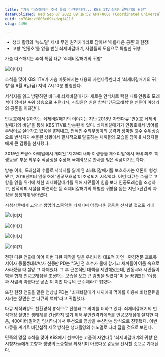 ```yaml
---
title: "가슴 따스해지는 추석 특집 다큐멘터리... KBS 1TV 쇠제비갈매기의 귀향"
datePublished: Wed Sep 07 2022 09:16:52 GMT+0000 (Coordinated Universal Time)
cuid: cm704mczf003c09kzdzgi41lf
slug: 4496

---
```



- 생태 촬영의 '뉴노멀' 제시! 무인 원격카메라로 담아낸 '아름다운 공존'의 현장!
- 고향 '안동호'를 잃을 뻔한 쇠제비갈매기, 사람들의 도움으로 특별한 귀향!

가슴 따스해지는 추석 특집 다큐 '쇠제비갈매기의 귀향'

![이미지](https://cdn.hashnode.com/res/hashnode/image/upload/v1739256837987/9113d126-a4cb-4ecf-b64d-ea22be0656f7.jpeg)

추석을 맞아 KBS 1TV가 가슴 따뜻해지는 내용의 자연다큐멘터리 '쇠제비갈매기의 귀향'을 9월 9일(금) 저녁 7시 10분 방영한다.

서식지를 잃고 방황하던 바다새 쇠제비갈매기가 새로운 안식처로 택한 내륙 안동호 모래섬이 장마철 수위 상승으로 수몰되자, 시민들은 힘을 합쳐 '인공모래섬'을 만들어 야생과의 공존을 이뤄간다.

안동호에서 살아가는 쇠제비갈매기의 이야기는 지난 2018년 자연다큐 '안동호 쇠제비갈매기의 비밀'을 통해 KBS 1TV로 방송된 바 있다. 쇠제비갈매기가 안동호에서 빙어를 주먹이로 살아가고 있음을 밝혀내고, 천적인 수리부엉이의 공격과 장마철 호수 수위상승으로 번식지가 수몰된 상황에서 필사적으로 탈출하는 새끼들의 모습을 담아내 시청자들에게 큰 감동을 선사했다.

2019년 프랑스 아베빌에서 개최된 '제29회 새와 야생동물 페스티벌'에서 국내 최초 '야생동물' 부문 최우수 작품상을 수상해 국제적으로 찬사를 받은 작품이기도 하다.

방송 이후, 모래섬의 수몰로 서식지를 잃게 된 쇠제비갈매기를 보호하자는 여론이 형성됐고, 2019년부터 안동호에 '인공모래섬'이 조성되기 시작했다. 이번 다큐는 수몰로 고향을 잃을 위기에 처한 쇠제비갈매기를 위해 시민들이 힘을 보태 인공모래섬을 조성하고, 천적회피 시설을 마련하는 등 쇠제비갈매기의 특별한 귀향을 돕는 지난 5년간의 과정을 생생하게 담아냈다.

시청자들에게 고향과 생명의 소중함을 되새기며 아름다운 감동을 선사할 것으로 기대

![이미지](https://cdn.hashnode.com/res/hashnode/image/upload/v1739256840173/ecba1824-d548-4f42-bd71-e1670692c750.jpeg)

![이미지](https://cdn.hashnode.com/res/hashnode/image/upload/v1739256842055/11aae444-cd02-4f1e-bcc1-0c06d76d7373.jpeg)

![이미지](https://cdn.hashnode.com/res/hashnode/image/upload/v1739256844462/f19c0be9-356e-4bc8-bfd0-a2768da05426.jpeg)

![이미지](https://cdn.hashnode.com/res/hashnode/image/upload/v1739256846211/681932f1-6551-40a8-8087-ce5ca3a4f0b7.jpeg)

전편 다큐 연출에 이어 이번 다큐 제작을 맡은 우리나라 대표적 자연ㆍ환경전문 프로듀서이자 동물생태학박사 신동만 PD는 "5년 전 호수가 물에 잠기고 새끼들이 어둠 속으로 사라졌을 때 절망 그 자체였다. 그 후 근본적인 대책을 제안해왔는데, 안동시와 시민들이 힘을 합해 인공모래섬을 조성하는 모습을 보고 큰 감명을 받았다"며 늘 꿈꿔왔던 '야생과 사람의 아름다운 공존'이 이번 다큐의 큰 주제라고 밝혔다.

또한 현장 연출을 맡은 염상섭 PD는 "쇠제비갈매기 새끼에게 먹이를 이용해 비행훈련을 시키는 장면은 본 다큐의 백미"라고 귀띔했다.

다큐 제작과정도 친환경적 방식으로 진행돼 그 의미를 더하고 있다. 쇠제비갈매기의 번식과정 촬영은 생태계를 간섭하지 않기 위해 무인원격카메라를 인공모래섬에 설치한 다음, 400미터 떨어진 임시막사에서 무선으로 영상을 수신받는 방식으로 진행됐다. 이번 다큐를 계기로 비간섭적 제작 방식은 생태촬영의 뉴노멀로 자리 잡을 것으로 보인다.

민족의 명절 추석을 맞아 KBS에서 선보이는 고품격 자연다큐 '쇠제비갈매기의 귀향'은 시청자들에게 고향과 생명의 소중함을 되새기며 아름다운 감동을 선사할 것으로 기대된다.
